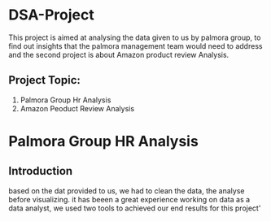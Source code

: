 # DSA-Project
This project is aimed at analysing the data given to us by palmora group, to find out insights that the palmora management team would need to address and the second project is about Amazon product review Analysis.

## Project Topic: 
1. Palmora Group Hr Analysis
2. Amazon Peoduct Review Analysis
# Palmora Group HR Analysis

## Introduction 
based on the dat provided to us, we had to clean the data, the analyse before visualizing. it has beeen a great experience working on data as a data analyst, we used two tools to achieved our end results for this project'
